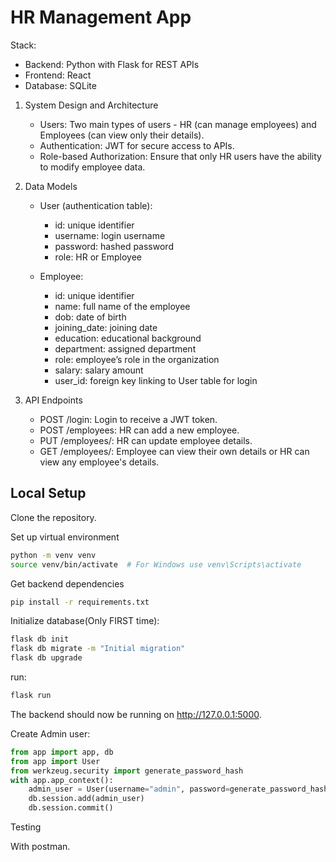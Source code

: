 # HR Management App

Stack:
* Backend: Python with Flask for REST APIs
* Frontend: React
* Database: SQLite


1. System Design and Architecture
    * Users: Two main types of users - HR (can manage employees) and Employees (can view only their details).
    * Authentication: JWT for secure access to APIs.
    * Role-based Authorization: Ensure that only HR users have the ability to modify employee data.

2. Data Models
    * User (authentication table):
        * id: unique identifier
        * username: login username
        * password: hashed password
        * role: HR or Employee

    * Employee:
        * id: unique identifier
        * name: full name of the employee
        * dob: date of birth
        * joining_date: joining date
        * education: educational background
        * department: assigned department
        * role: employee’s role in the organization
        * salary: salary amount
        * user_id: foreign key linking to User table for login

3. API Endpoints

    * POST /login: Login to receive a JWT token.
    * POST /employees: HR can add a new employee.
    * PUT /employees/<id>: HR can update employee details.
    * GET /employees/<id>: Employee can view their own details or HR can view any employee's details.

## Local Setup

Clone the repository.

Set up virtual environment
```sh
python -m venv venv
source venv/bin/activate  # For Windows use venv\Scripts\activate
```

Get backend dependencies
```sh
pip install -r requirements.txt
```

Initialize database(Only FIRST time):
```sh
flask db init
flask db migrate -m "Initial migration"
flask db upgrade
```

 run:



```sh
flask run
```
The backend should now be running on http://127.0.0.1:5000.

Create Admin user:

```python
from app import app, db
from app import User  
from werkzeug.security import generate_password_hash
with app.app_context():
    admin_user = User(username="admin", password=generate_password_hash("admin"), role='HR', is_hr=True)
    db.session.add(admin_user)
    db.session.commit()
```

Testing

With postman.
<!-- todo -->